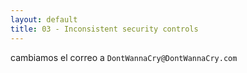 ```yaml
---
layout: default
title: 03 - Inconsistent security controls
---
```

cambiamos el correo a  `DontWannaCry@DontWannaCry.com` 
